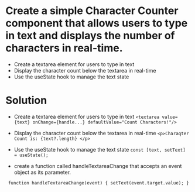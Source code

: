 # Create a simple Character Counter component that allows users to type in text and displays the number of characters in real-time.

- Create a textarea element for users to type in text
- Display the character count below the textarea in real-time
- Use the useState hook to manage the text state

# Solution

- Create a textarea element for users to type in text
  `<textarea value={text} onChange={handle...} defaultValue="Count Characters!"/>`

- Display the character count below the textarea in real-time
  `<p>Charaqter Count is: {text?.length} </p>`

- Use the useState hook to manage the text state
  `const [text, setText] = useState();`

- create a function called handleTextareaChange that accepts an event object as its parameter.

` function handleTextareaChange(event) {
    setText(event.target.value);
}`
